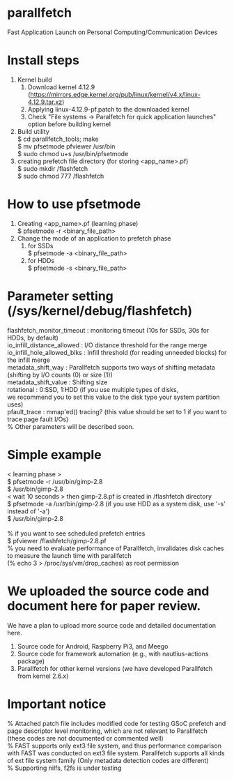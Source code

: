# parallfetch
Fast Application Launch on Personal Computing/Communication Devices

# Install steps
1. Kernel build
   1) Download kernel 4.12.9 (https://mirrors.edge.kernel.org/pub/linux/kernel/v4.x/linux-4.12.9.tar.xz)
   2) Applying linux-4.12.9-pf.patch to the downloaded kernel
   3) Check "File systems -> Paralfetch for quick application launches" option before building kernel
3. Build utility <br />
   $ cd parallfetch_tools; make <br />
   $ mv pfsetmode pfviewer /usr/bin <br />
   $  sudo chmod u+s /usr/bin/pfsetmode <br />
4. creating prefetch file directory (for storing <app_name>.pf) <br />
   $ sudo mkdir /flashfetch <br />
   $ sudo chmod 777 /flashfetch <br />
   
# How to use pfsetmode
1. Creating <app_name>.pf (learning phase) <br />
   $ pfsetmode -r <binary_file_path> <br />
2. Change the mode of an application to prefetch phase
   1) for SSDs <br />
   $ pfsetmode -a <binary_file_path> <br />
   2) for HDDs <br />
   $ pfsetmode -s <binary_file_path> <br />

# Parameter setting (/sys/kernel/debug/flashfetch)
   flashfetch_monitor_timeout    : monitoring timeout (10s for SSDs, 30s for HDDs, by default) <br />
   io_infill_distance_allowed    : I/O distance threshold for the range merge <br />
   io_infill_hole_allowed_blks   : Infill threshold (for reading unneeded blocks) for the infill merge <br />
   metadata_shift_way            : Parallfetch supports two ways of shifting metadata (shifting by I/O counts (0) or size (1)) <br />
   metadata_shift_value          : Shifting size <br />
   rotational                    : 0:SSD, 1:HDD (if you use multiple types of disks, <br />
                                             we recommend you to set this value to the disk type your system partition uses) <br />
   pfault_trace                  : mmap'ed() tracing? (this value should be set to 1 if you want to trace page fault I/Os) <br />
   % Other parameters will be described soon. <br />
   
# Simple example
  < learning phase > <br />
  $ pfsetmode -r /usr/bin/gimp-2.8 <br />
  $ /usr/bin/gimp-2.8 <br />
  < wait 10 seconds > then gimp-2.8.pf is created in /flashfetch directory <br />
  $ pfsetmode -a /usr/bin/gimp-2.8     (if you use HDD as a system disk, use '-s' instead of '-a') <br />
  $ /usr/bin/gimp-2.8 <br />
  <br />
  % if you want to see scheduled prefetch entries <br />
    $ pfviewer /flashfetch/gimp-2.8.pf <br />
  % you need to evaluate performance of Parallfetch, invalidates disk caches to measure the launch time with parallfetch <br />
    (% echo 3 > /proc/sys/vm/drop_caches) as root permission <br />

# We uploaded the source code and document here for paper review.
  We have a plan to upload more source code and detailed documentation here. <br />
  1. Source code for Android, Raspberry Pi3, and Meego
  2. Source code for framework automation (e.g., with nautlius-actions package)
  3. Parallfetch for other kernel versions (we have developed Parallfetch from kernel 2.6.x)
  
# Important notice
  % Attached patch file includes modified code for testing GSoC prefetch and page descriptor level monitoring, which are not relevant to Parallfetch (these codes are not documented or commented well) <br />
  % FAST supports only ext3 file system, and thus performance comparison with FAST was conducted on ext3 file system. Parallfetch supports all kinds of ext file system family (Only metadata detection codes are different) <br />
  % Supporting nilfs, f2fs is under testing
